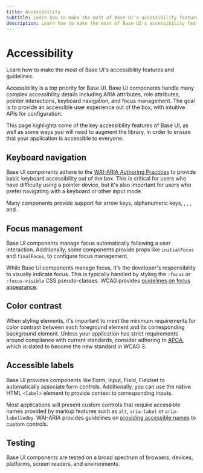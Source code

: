 ```yaml
---
title: Accessibility
subtitle: Learn how to make the most of Base UI's accessibility features and guidelines.
description: Learn how to make the most of Base UI's accessibility features and guidelines.
---
```

# Accessibility

Learn how to make the most of Base UI's accessibility features and guidelines.

Accessibility is a top priority for Base UI.
Base UI components handle many complex accessibility details including ARIA attributes, role attributes, pointer interactions, keyboard navigation, and focus management.
The goal is to provide an accessible user experience out of the box, with intuitive APIs for configuration.

This page highlights some of the key accessibility features of Base UI, as well as some ways you will need to augment the library, in order to ensure that your application is accessible to everyone.

## Keyboard navigation

Base UI components adhere to the [WAI-ARIA Authoring Practices](https://www.w3.org/WAI/ARIA/apg/) to provide basic keyboard accessibility out of the box.
This is critical for users who have difficulty using a pointer device, but it's also important for users who prefer navigating with a keyboard or other input mode.

Many components provide support for arrow keys, alphanumeric keys, , , , and .

## Focus management

Base UI components manage focus automatically following a user interaction.
Additionally, some components provide props like `initialFocus` and `finalFocus`, to configure focus management.

While Base UI components manage focus, it's the developer's responsibility to visually indicate focus.
This is typically handled by styling the `:focus` or `:focus-visible` CSS pseudo-classes.
WCAG provides [guidelines on focus appearance](https://www.w3.org/WAI/WCAG22/Understanding/focus-appearance).

## Color contrast

When styling elements, it's important to meet the minimum requirements for color contrast between each foreground element and its corresponding background element. Unless your application has strict requirements around compliance with current standards, consider adhering to [APCA](https://www.myndex.com/APCA/), which is slated to become the new standard in WCAG 3.

## Accessible labels

Base UI provides components like Form, Input, Field, Fieldset to automatically associate form controls. Additionally, you can use the native HTML `<label>` element to provide context to corresponding inputs.

Most applications will present custom controls that require accessible names provided by markup features such as `alt`, `aria-label` or `aria-labelledby`.
WAI-ARIA provides guidelines on [providing accessible names](https://www.w3.org/TR/wai-aria-1.2/#namecalculation) to custom controls.

## Testing

Base UI components are tested on a broad spectrum of browsers, devices, platforms, screen readers, and environments.
